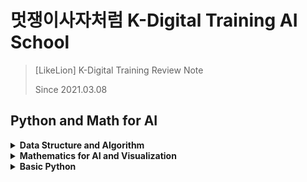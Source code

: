 # 멋쟁이사자처럼 K-Digital Training AI School
> [LikeLion] K-Digital Training Review Note
> 
> Since 2021.03.08 

## Python and Math for AI

<details>
<summary><b>Data Structure and Algorithm</b></summary>   
<div markdown="1">   

+ [복잡도 Complexity](https://github.com/wonkwonlee/likelion-k-digital-training-AI/blob/main/Data-Structure-and-Algorithm/Complexity.md)

</div>
</details>


<details>
<summary><b>Mathematics for AI and Visualization </b></summary>   
<div markdown="1"> 
   
+ [함수 Function](https://github.com/wonkwonlee/likelion-k-digital-training-AI/blob/main/Mathematics-for-AI-and-Visualization/Function.md)
  
</div>
</details>


<details>
<summary><b>Basic Python</b></summary>  
<div markdown="1">   
  
+ [함수와 클래스 Function and Class](https://github.com/wonkwonlee/likelion-k-digital-training-AI/blob/main/Basic-Python/Function-and-Class.md)

</div>
</details>
